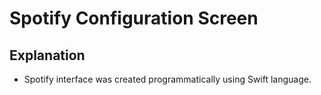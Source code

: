 # Spotify Configuration Screen

## Explanation
* Spotify interface was created programmatically using Swift language.
